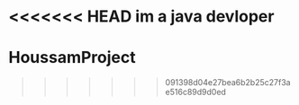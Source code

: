 <<<<<<< HEAD
im a java devloper
=======
# HoussamProject
>>>>>>> 091398d04e27bea6b2b25c27f3ae516c89d9d0ed
